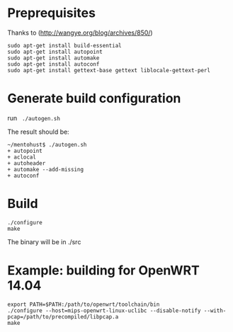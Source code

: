 # Preprequisites
Thanks to (http://wangye.org/blog/archives/850/)

```
sudo apt-get install build-essential
sudo apt-get install autopoint
sudo apt-get install automake
sudo apt-get install autoconf
sudo apt-get install gettext-base gettext liblocale-gettext-perl
```

# Generate build configuration
run ` ./autogen.sh`

The result should be:

	~/mentohust$ ./autogen.sh 
	+ autopoint
	+ aclocal
	+ autoheader
	+ automake --add-missing
	+ autoconf

# Build
```
./configure
make
```
The binary will be in ./src

# Example: building for OpenWRT 14.04
```
export PATH=$PATH:/path/to/openwrt/toolchain/bin
./configure --host=mips-openwrt-linux-uclibc --disable-notify --with-pcap=/path/to/precompiled/libpcap.a
make
```



